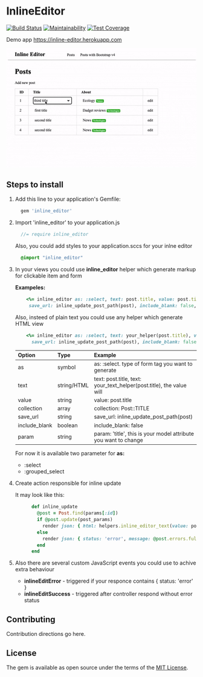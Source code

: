 # InlineEditor
[![Build Status](https://travis-ci.com/ShevchukTania/inline_editor.svg?branch=master)](https://travis-ci.com/ShevchukTania/inline_editor)
[![Maintainability](https://api.codeclimate.com/v1/badges/8ad754e23e17a293dac2/maintainability)](https://codeclimate.com/github/ShevchukTania/inline_editor/maintainability)
[![Test Coverage](https://api.codeclimate.com/v1/badges/8ad754e23e17a293dac2/test_coverage)](https://codeclimate.com/github/ShevchukTania/inline_editor/test_coverage)

Demo app https://inline-editor.herokuapp.com

![](https://raw.githubusercontent.com/ShevchukTania/inline_editor/master/spec/dummy/app/assets/images/preview.gif)

## Steps to install
1. Add this line to your application's Gemfile: 
    ```ruby
      gem 'inline_editor'
    ```
1. Import 'inline_editor' to your application.js

      ```javascript
        //= require inline_editor
      ```
   Also, you could add styles to your application.sccs for your inlne editor
   
     ```scss
       @import "inline_editor"
     ```
  
1. In your views you could use **inline_editor** helper which generate markup for clickable item and form

    **Exampeles:**

    ```ruby
        <%= inline_editor as: :select, text: post.title, value: post.title, collection: Post::TITLE,
         save_url: inline_update_post_path(post), include_blank: false, param: 'title'%>
    ```  
    
    Also, insteed of plain text you could use any helper which generate HTML view

    ```ruby
        <%= inline_editor as: :select, text: your_helper(post.title), value: post.title, collection: Post::TITLE,
          save_url: inline_update_post_path(post), include_blank: false, param: 'title'%>
    ```  
    Option             | Type         | Example
    ------------------ | -------------| -------------
    as                 |symbol        |as: :select. type of form tag you want to generate
    text               |string/HTML   |text: post.title, text: your_text_helper(post.title), the value will 
    value              |string        |value: post.title
    collection         |array         |collection: Post::TITLE
    save_url           |string        |save_url: inline_update_post_path(post)
    include_blank      |boolean       |include_blank: false
    param              |string        |param: 'title', this is your model attribute you want to change

    For now it is available two parameter for **as:** 
    * :select
    * :grouped_select
    
1. Create action responsible for inline update

      It may look like this:

    ```ruby
          def inline_update
            @post = Post.find(params[:id])
            if @post.update(post_params)
              render json: { html: helpers.inline_editor_text(value: post_params.values.first, option: post_params.keys.first)}
            else
              render json: { status: 'error', message: @post.errors.full_messages.to_sentence }
            end
          end
    ```
1. Also there are several custom JavaScript events you could use to achive extra behaviour 

   * **inlineEditError**   - triggered if your responce contains { status: 'error' }
   * **inlineEditSuccess** - triggered after controller respond without error status


## Contributing
Contribution directions go here.

## License
The gem is available as open source under the terms of the [MIT License](https://opensource.org/licenses/MIT).
